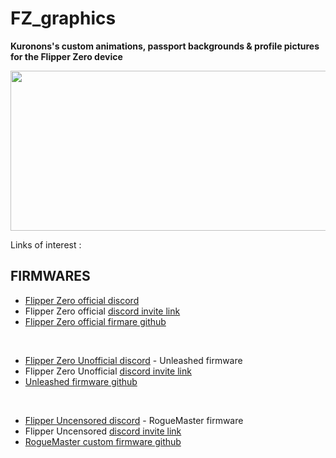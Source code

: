 # FZ_graphics

__Kuronons's custom animations, passport backgrounds & profile pictures for the Flipper Zero device__

<p align="center">
<img width="512" height="256" src="https://user-images.githubusercontent.com/110337784/193953126-9f626206-89fc-46a1-8aaf-e3e39b84cd24.jpg">
</p>

Links of interest :

## FIRMWARES

- [Flipper Zero official discord](https://discord.com/channels/937479784148115456/996111578543960194)
- Flipper Zero official [discord invite link](https://flipperzero.one/discord)
- [Flipper Zero official firmare github](https://github.com/flipperdevices/flipperzero-firmware)

<BR>

- [Flipper Zero Unofficial discord](https://discord.com/channels/937479784148115456/996111578543960194) - Unleashed firmware
- Flipper Zero Unofficial [discord invite link](https://discord.gg/flipperzero-unofficial)
- [Unleashed firmware github](https://github.com/Eng1n33r/flipperzero-firmware)

<BR>

- [Flipper Uncensored discord](https://discord.com/channels/213686842745290752/213686842745290752) - RogueMaster firmware
- Flipper Uncensored [discord invite link](https://discord.gg/gF2bBUzAFe)
- [RogueMaster custom firmware github](https://github.com/RogueMaster/flipperzero-firmware-wPlugins/releases)
